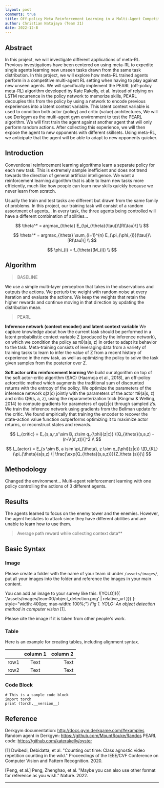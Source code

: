 ```yaml
---
layout: post
comments: true
title: Off-policy Meta Reinforcement Learning in a Multi-Agent Competitive Environment
author: Christian Natajaya (Team 21)
date: 2022-12-8
---
```



## Abstract
 
In this project, we will investigate different applications of meta-RL. Previous investigations have been centered on using meta-RL to expedite single agents learning new unseen tasks drawn from the same task distribution. In this project, we will explore how meta-RL trained agents perform in a competitive multi-agent RL setting when having to play against new unseen agents. We will specifically implement the PEARL (off-policy meta-RL) algorithm developed by Kate Rakelly, et al. Instead of relying on LSTM recurrence in the policy network to memorize skills, PEARL decouples this from the policy by using a network to encode previous experiences into a latent context variable. This latent context variable is used to condition both actor (policy) and critic (value) architectures, We will use Derkgym as the multi-agent gym environment to test the PEARL algorithm. We will first train the agent against another agent that will only perform random actions. After collecting this experience, we will then expose the agent to new opponents with different skillsets. Using meta-RL, we anticipate that the agent will be able to adapt to new opponents quicker.


## Introduction

Conventional reinforcement learning algorithms learn a separate policy for each new task. This is extremely sample inefficient and does not trend towards the direction of general artificial intelligence. We want a reinforcement learning algorithm that is able to learn new tasks more efficiently, much like how people can learn new skills quickly because we never learn from scratch.

Usually the train and test tasks are different but drawn from the same family of problems. In this project, our training task will consist of a random assortment of agents... In every task, the three agents being controlled will have a different combination of abilities...

$$ \theta^* = argmax_{\theta} E_{\pi_{\theta}(\tau)}\[R(\tau)\] \\ $$ 

$$ \theta^* = argmax_{\theta} \sum_{i=1}^{n} E_{\pi_{\phi_{i}}(\tau)}\[R(\tau)\] \\ $$
 
$$ \phi_{i} = f_{\theta}(M_{i}) \\ $$

## Algorithm

> BASELINE

We use a simple multi-layer perceptron that takes in the observations and outputs the actions. We perturb the weight with random noise at every iteration and evaluate the actions. We keep the weights that retain the higher rewards and continue moving in that direction by updating the distribution mean.

> PEARL

**Inference network (context encoder) and latent context variable**
We capture knowledge about how the current task should be performed in a latent probabilistic context variable Z (produced by the inference network), on which we condition the policy as πθ(a|s, z) in order to adapt its behavior to the task. Meta-training consists of leveraging data from a variety of training tasks to learn to infer the value of Z from a recent history of experience in the new task, as well as optimizing the policy to solve the task given samples from the posterior over Z.

**Soft actor critic reinforcement learning**
We build our algorithm on top of the soft actor-critic algorithm (SAC) (Haarnoja et al., 2018), an off-policy actorcritic method which augments the traditional sum of discounted returns with the entropy of the policy. We optimize the parameters of the inference network q(z|c) jointly with the parameters of the actor πθ(a|s, z) and critic Qθ(s, a, z), using the reparameterization trick (Kingma & Welling, 2014) to compute gradients for parameters of qφ(z|c) through sampled z’s. We train the inference network using gradients from the Bellman update for the critic. We found empirically that training the encoder to recover the state-action value function outperforms optimizing it to maximize actor returns, or reconstruct states and rewards.

$$ L_{critic} = E_{s,a,r,s'\sim B, z\sim q_{\phi}(z|c)} \[Q_{\theta}(s,a,z) - (r+V(s',z))\]^2 \\ $$

$$ L_{actor} = E_{s \sim B, a \sim \pi_{\theta}, z \sim q_{\phi}(z|c)} \[D_{KL}(\pi_{\theta}(a|s,z) \| \frac{\exp{Q_{\theta}(s,a,z)}}{Z_\theta (s)})\] $$

## Methodology

Changed the environment... Multi-agent reinforcement learning with one policy controlling the actions of 3 different agents. 

## Results

The agents learned to focus on the enemy tower and the enemies. However, the agent hesitates to attack since they have different abilities and are unable to learn how to use them.

> Average path reward while collecting context data**




## Basic Syntax
### Image
Please create a folder with the name of your team id under `/assets/images/`, put all your images into the folder and reference the images in your main content.

You can add an image to your survey like this:
![YOLO]({{ '/assets/images/team00/object_detection.png' | relative_url }})
{: style="width: 400px; max-width: 100%;"}
*Fig 1. YOLO: An object detection method in computer vision* [1].

Please cite the image if it is taken from other people's work.


### Table
Here is an example for creating tables, including alignment syntax.

|             | column 1    |  column 2     |
| :---        |    :----:   |          ---: |
| row1        | Text        | Text          |
| row2        | Text        | Text          |



### Code Block
```
# This is a sample code block
import torch
print (torch.__version__)
```

## Reference
Derkgym documentation: http://docs.gym.derkgame.com/#examples
Random agent in Derkgym: https://github.com/MountRouke/Randos
PEARL code: https://github.com/katerakelly/oyster

[1] Dwibedi, Debidatta, et al. "Counting out time: Class agnostic video repetition counting in the wild." Proceedings of the IEEE/CVF Conference on Computer Vision and Pattern Recognition. 2020.   

[Peng, et al.] Peng, Zhenghao, et al. "Maybe you can also use other format for reference as you wish." Nature. 2022. 

---
